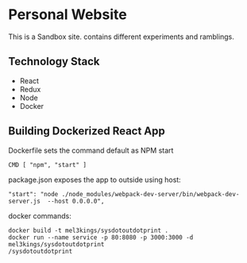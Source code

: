 # Personal Website

This is a Sandbox site. contains different experiments and ramblings.
## Technology Stack

* React
* Redux
* Node
* Docker

## Building Dockerized React App

Dockerfile sets the command default as NPM start
```
CMD [ "npm", "start" ]
```
package.json exposes the app to outside using host:
```
"start": "node ./node_modules/webpack-dev-server/bin/webpack-dev-server.js  --host 0.0.0.0",

```

docker commands:
```
docker build -t mel3kings/sysdotoutdotprint .
docker run --name service -p 80:8080 -p 3000:3000 -d mel3kings/sysdotoutdotprint                                                                                                                                                               /sysdotoutdotprint

```